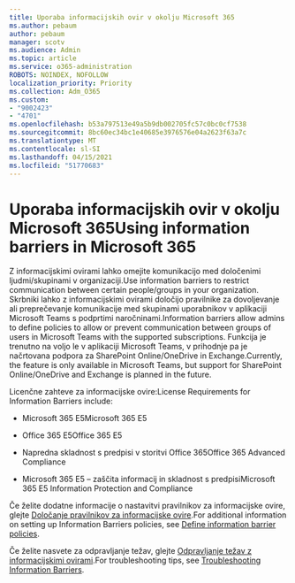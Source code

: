 ```yaml
---
title: Uporaba informacijskih ovir v okolju Microsoft 365
ms.author: pebaum
author: pebaum
manager: scotv
ms.audience: Admin
ms.topic: article
ms.service: o365-administration
ROBOTS: NOINDEX, NOFOLLOW
localization_priority: Priority
ms.collection: Adm_O365
ms.custom:
- "9002423"
- "4701"
ms.openlocfilehash: b53a797513e49a5b9db002705fc57c0bc0cf7538
ms.sourcegitcommit: 8bc60ec34bc1e40685e3976576e04a2623f63a7c
ms.translationtype: MT
ms.contentlocale: sl-SI
ms.lasthandoff: 04/15/2021
ms.locfileid: "51770683"
---
```

# <a name="using-information-barriers-in-microsoft-365"></a><span data-ttu-id="f7def-102">Uporaba informacijskih ovir v okolju Microsoft 365</span><span class="sxs-lookup"><span data-stu-id="f7def-102">Using information barriers in Microsoft 365</span></span>

<span data-ttu-id="f7def-103">Z informacijskimi ovirami lahko omejite komunikacijo med določenimi ljudmi/skupinami v organizaciji.</span><span class="sxs-lookup"><span data-stu-id="f7def-103">Use information barriers to restrict communication between certain people/groups in your organization.</span></span> <span data-ttu-id="f7def-104">Skrbniki lahko z informacijskimi ovirami določijo pravilnike za dovoljevanje ali preprečevanje komunikacije med skupinami uporabnikov v aplikaciji Microsoft Teams s podprtimi naročninami.</span><span class="sxs-lookup"><span data-stu-id="f7def-104">Information barriers allow admins to define policies to allow or prevent communication between groups of users in Microsoft Teams with the supported subscriptions.</span></span>  <span data-ttu-id="f7def-105">Funkcija je trenutno na voljo le v aplikaciji Microsoft Teams, v prihodnje pa je načrtovana podpora za SharePoint Online/OneDrive in Exchange.</span><span class="sxs-lookup"><span data-stu-id="f7def-105">Currently, the feature is only available in Microsoft Teams, but support for SharePoint Online/OneDrive and Exchange is planned in the future.</span></span>

<span data-ttu-id="f7def-106">Licenčne zahteve za informacijske ovire:</span><span class="sxs-lookup"><span data-stu-id="f7def-106">License Requirements for Information Barriers include:</span></span>

- <span data-ttu-id="f7def-107">Microsoft 365 E5</span><span class="sxs-lookup"><span data-stu-id="f7def-107">Microsoft 365 E5</span></span>

- <span data-ttu-id="f7def-108">Office 365 E5</span><span class="sxs-lookup"><span data-stu-id="f7def-108">Office 365 E5</span></span>

- <span data-ttu-id="f7def-109">Napredna skladnost s predpisi v storitvi Office 365</span><span class="sxs-lookup"><span data-stu-id="f7def-109">Office 365 Advanced Compliance</span></span>

- <span data-ttu-id="f7def-110">Microsoft 365 E5 – zaščita informacij in skladnost s predpisi</span><span class="sxs-lookup"><span data-stu-id="f7def-110">Microsoft 365 E5 Information Protection and Compliance</span></span>

<span data-ttu-id="f7def-111">Če želite dodatne informacije o nastavitvi pravilnikov za informacijske ovire, glejte [Določanje pravilnikov za informacijske ovire](https://docs.microsoft.com/microsoft-365/compliance/information-barriers-policies).</span><span class="sxs-lookup"><span data-stu-id="f7def-111">For additional information on setting up Information Barriers policies, see [Define information barrier policies](https://docs.microsoft.com/microsoft-365/compliance/information-barriers-policies).</span></span>

<span data-ttu-id="f7def-112">Če želite nasvete za odpravljanje težav, glejte [Odpravljanje težav z informacijskimi ovirami](https://docs.microsoft.com/microsoft-365/compliance/information-barriers-troubleshooting).</span><span class="sxs-lookup"><span data-stu-id="f7def-112">For troubleshooting tips, see [Troubleshooting Information Barriers](https://docs.microsoft.com/microsoft-365/compliance/information-barriers-troubleshooting).</span></span>
